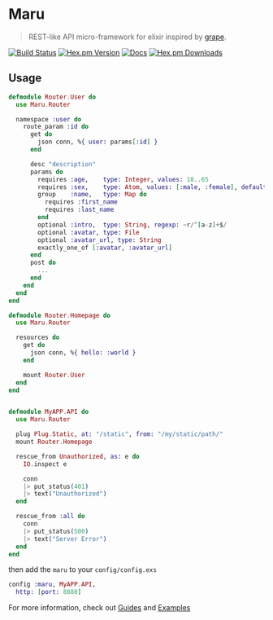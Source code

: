 # Maru

> REST-like API micro-framework for elixir inspired by [grape](http://intridea.github.io/grape/).

[![Build Status](https://img.shields.io/travis/falood/maru.svg?style=flat-square)](https://travis-ci.org/falood/maru)
[![Hex.pm Version](https://img.shields.io/hexpm/v/maru.svg?style=flat-square)](https://hex.pm/packages/maru)
[![Docs](https://inch-ci.org/github/falood/maru.svg?branch=master&style=flat-square)](https://inch-ci.org/github/falood/maru)
[![Hex.pm Downloads](https://img.shields.io/hexpm/dt/maru.svg?style=flat-square)](https://hex.pm/packages/maru)
## Usage

```elixir
defmodule Router.User do
  use Maru.Router

  namespace :user do
    route_param :id do
      get do
        json conn, %{ user: params[:id] }
      end

      desc "description"
      params do
        requires :age,    type: Integer, values: 18..65
        requires :sex,    type: Atom, values: [:male, :female], default: :female
        group    :name,   type: Map do
          requires :first_name
          requires :last_name
        end
        optional :intro,  type: String, regexp: ~r/^[a-z]+$/
        optional :avatar, type: File
        optional :avatar_url, type: String
        exactly_one_of [:avatar, :avatar_url]
      end
      post do
        ...
      end
    end
  end
end

defmodule Router.Homepage do
  use Maru.Router

  resources do
    get do
      json conn, %{ hello: :world }
    end

    mount Router.User
  end
end


defmodule MyAPP.API do
  use Maru.Router

  plug Plug.Static, at: "/static", from: "/my/static/path/"
  mount Router.Homepage

  rescue_from Unauthorized, as: e do
    IO.inspect e

    conn
    |> put_status(401)
    |> text("Unauthorized")
  end

  rescue_from :all do
    conn
    |> put_status(500)
    |> text("Server Error")
  end
end
```

then add the `maru` to your `config/config.exs`
```elixir
config :maru, MyAPP.API,
  http: [port: 8880]
```

For more information, check out  [Guides](https://maru.readme.io) and [Examples](https://github.com/falood/maru_examples)
